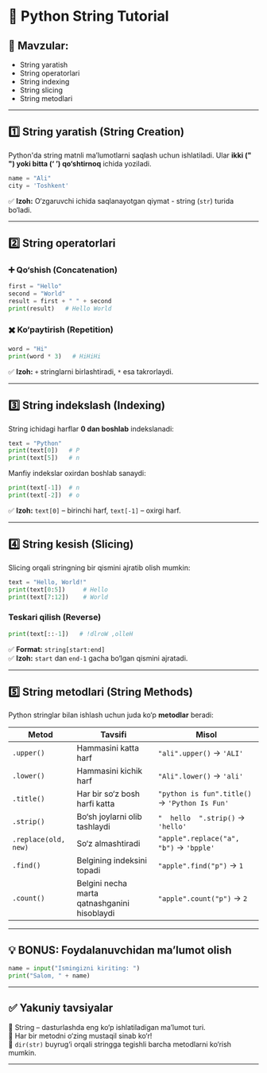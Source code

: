 # 🐍 Python String Tutorial  
## 🎯 Mavzular:  
- String yaratish  
- String operatorlari  
- String indexing  
- String slicing  
- String metodlari  

---

## 1️⃣ **String yaratish (String Creation)**

Python'da string matnli ma’lumotlarni saqlash uchun ishlatiladi. Ular **ikki (" ") yoki bitta (‘ ’) qo‘shtirnoq** ichida yoziladi.

```python
name = "Ali"
city = 'Toshkent'
```

✅ **Izoh:** O‘zgaruvchi ichida saqlanayotgan qiymat - string (`str`) turida bo‘ladi.

---

## 2️⃣ **String operatorlari**

### ➕ Qo‘shish (Concatenation)

```python
first = "Hello"
second = "World"
result = first + " " + second
print(result)   # Hello World
```

### ✖️ Ko‘paytirish (Repetition)

```python
word = "Hi"
print(word * 3)   # HiHiHi
```

✅ **Izoh:** `+` stringlarni birlashtiradi, `*` esa takrorlaydi.

---

## 3️⃣ **String indekslash (Indexing)**

String ichidagi harflar **0 dan boshlab** indekslanadi:

```python
text = "Python"
print(text[0])   # P
print(text[5])   # n
```

Manfiy indekslar oxirdan boshlab sanaydi:

```python
print(text[-1])  # n
print(text[-2])  # o
```

✅ **Izoh:** `text[0]` – birinchi harf, `text[-1]` – oxirgi harf.

---

## 4️⃣ **String kesish (Slicing)**

Slicing orqali stringning bir qismini ajratib olish mumkin:

```python
text = "Hello, World!"
print(text[0:5])     # Hello
print(text[7:12])    # World
```

### Teskari qilish (Reverse)

```python
print(text[::-1])   # !dlroW ,olleH
```

✅ **Format:** `string[start:end]`  
✅ **Izoh:** `start` dan `end-1` gacha bo‘lgan qismini ajratadi.

---

## 5️⃣ **String metodlari (String Methods)**

Python stringlar bilan ishlash uchun juda ko‘p **metodlar** beradi:

| Metod | Tavsifi | Misol |
|-------|---------|-------|
| `.upper()` | Hammasini katta harf | `"ali".upper()` → `'ALI'` |
| `.lower()` | Hammasini kichik harf | `"Ali".lower()` → `'ali'` |
| `.title()` | Har bir so‘z bosh harfi katta | `"python is fun".title()` → `'Python Is Fun'` |
| `.strip()` | Bo‘sh joylarni olib tashlaydi | `"  hello  ".strip()` → `'hello'` |
| `.replace(old, new)` | So‘z almashtiradi | `"apple".replace("a", "b")` → `'bpple'` |
| `.find()` | Belgining indeksini topadi | `"apple".find("p")` → `1` |
| `.count()` | Belgini necha marta qatnashganini hisoblaydi | `"apple".count("p")` → `2` |

---

## 💡 BONUS: Foydalanuvchidan ma’lumot olish
```python
name = input("Ismingizni kiriting: ")
print("Salom, " + name)
```

---

## ✅ Yakuniy tavsiyalar

📌 String – dasturlashda eng ko‘p ishlatiladigan ma’lumot turi.  
📌 Har bir metodni o‘zing mustaqil sinab ko‘r!  
📌 `dir(str)` buyrug‘i orqali stringga tegishli barcha metodlarni ko‘rish mumkin.

---
